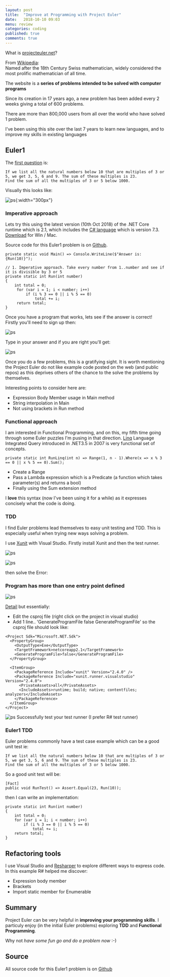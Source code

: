 ```yaml
---
layout: post
title:  "Improve at Programming with Project Euler"
date:   2018-10-10 09:03
menu: review
categories: coding 
published: true 
comments: true
---
```


What is [projecteuler.net](https://projecteuler.net/)?  

From [Wikipedia](https://en.wikipedia.org/wiki/Project_Euler):  
Named after the 18th Century Swiss mathematician, widely considered the most prolific mathematician of all time.

The website is a **series of problems intended to be solved with computer programs**

Since its creation in 17 years ago, a new problem has been added every 2 weeks giving a total of 600 problems.

There are more than 800,000 users from all over the world who have solved 1 problem.

I've been using this site over the last 7 years to learn new languages, and to improve my skills in existing languages


## Euler1
The [first question](https://projecteuler.net/problem=1) is:  

```
If we list all the natural numbers below 10 that are multiples of 3 or 5, we get 3, 5, 6 and 9. The sum of these multiples is 23.  
Find the sum of all the multiples of 3 or 5 below 1000.  
```

Visually this looks like:

![ps](/assets/2018-10-10/1.jpg){:width="300px"}

### Imperative approach
Lets try this using the latest version (10th Oct 2018) of the .NET Core runtime which is 2.1, which includes the [C# language](https://en.wikipedia.org/wiki/C_Sharp_(programming_language)) which is version 7.3. [Download](https://www.microsoft.com/net/download) for Win / Mac. 

Source code for this Euler1 problem is on [Github](https://github.com/djhmateer/Euler1Article). 
```
private static void Main() => Console.WriteLine($"Answer is: {Run(10)}");

// 1. Imperative approach. Take every number from 1..number and see if it is divisible by 3 or 5
private static int Run(int number)
{
    int total = 0;
     for (var i = 1; i < number; i++)
         if (i % 3 == 0 || i % 5 == 0)
             total += i;
     return total;
}
```
Once you have a program that works, lets see if the answer is correct! Firstly you'll need to sign up then:


![ps](/assets/2018-10-10/6.png)

Type in your answer and if you are right you'll get:


![ps](/assets/2018-10-10/7.png)

Once you do a few problems, this is a gratifying sight. It is worth mentioning the Project Euler do not like example code posted on the web (and public repos) as this deprives others of the chance to the solve the problems by themselves.

Interesting points to consider here are:

- Expression Body Member usage in Main method
- String interpolation in Main
- Not using brackets in Run method 

### Functional approach
I am interested in Functional Programming, and on this, my fifth time going through some Euler puzzles I'm pusing in that direction. [Linq](https://en.wikipedia.org/wiki/Language_Integrated_Query) Language Integrated Query introduced in .NET3.5 in 2007 is very functional set of concepts.  

```
private static int RunLinq(int n) => Range(1, n - 1).Where(x => x % 3 == 0 || x % 5 == 0).Sum();
```
- Create a Range
- Pass a Lambda expression which is a Predicate (a function which takes parameter(s) and returns a bool)
- Finally using the Sum extension method

I **love** this syntax (now I've been using it for a while) as it expresses concisely what the code is doing.

### TDD 
I find Euler problems lead themselves to easy unit testing and TDD. This is especially useful when trying new ways solving a problem.  

I use [Xunit](https://xunit.github.io/docs/getting-started-dotnet-core) with Visual Studio. Firstly install Xunit and then the test runner.


![ps](/assets/2018-10-10/2.png)

![ps](/assets/2018-10-10/3.png)

then solve the Error:
### Program has more than one entry point defined
![ps](/assets/2018-10-10/4.png)

[Detail](https://andrewlock.net/fixing-the-error-program-has-more-than-one-entry-point-defined-for-console-apps-containing-xunit-tests/) but essentially:

- Edit the csproj file (right click on the project in visual studio)
- Add 1 line.. 'GenerateProgramFile false GenerateProgramFile' so the csproj file should look like:

```
<Project Sdk="Microsoft.NET.Sdk">
  <PropertyGroup>
    <OutputType>Exe</OutputType>
    <TargetFramework>netcoreapp2.1</TargetFramework>
    <GenerateProgramFile>false</GenerateProgramFile>
  </PropertyGroup>

  <ItemGroup>
    <PackageReference Include="xunit" Version="2.4.0" />
    <PackageReference Include="xunit.runner.visualstudio" Version="2.4.0">
      <PrivateAssets>all</PrivateAssets>
      <IncludeAssets>runtime; build; native; contentfiles; analyzers</IncludeAssets>
    </PackageReference>
  </ItemGroup>
</Project>
```
![ps](/assets/2018-10-10/5.png)
Successfully test your test runner (I prefer R# test runner)

### Euler1 TDD
Euler problems commonly  have a test case example which can be a good unit test ie:
```
If we list all the natural numbers below 10 that are multiples of 3 or 5, we get 3, 5, 6 and 9. The sum of these multiples is 23.  
Find the sum of all the multiples of 3 or 5 below 1000.  
```

So a good unit test will be:

```
[Fact]
public void RunTest() => Assert.Equal(23, Run(10));
```
then I can write an implementation:  

```
private static int Run(int number)
{
    int total = 0;
    for (var i = 1; i < number; i++)
        if (i % 3 == 0 || i % 5 == 0)
            total += i;
    return total;
}
```

## Refactoring tools  
I use Visual Studio and [Resharper](https://www.jetbrains.com/resharper/) to explore different ways to express code. In this example R# helped me discover:

- Expression body member
- Brackets
- Import static member for Enumerable   

## Summary
Project Euler can be very helpful in **improving your programming skills**. I particuly enjoy (in the initial Euler problems) exploring **TDD** and **Functional Programming**. 

Why not *have some fun go and do a problem now* :-)

## Source
All source code for this Euler1 problem is on [Github](https://github.com/djhmateer/Euler1Article)
